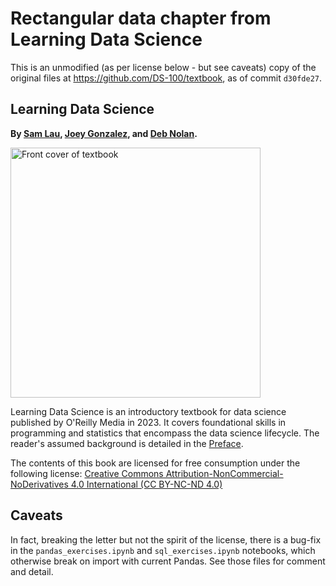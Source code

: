 # Rectangular data chapter from Learning Data Science

This is an unmodified (as per license below - but see caveats) copy of the
original files at <https://github.com/DS-100/textbook>, as of commit
`d30fde27`.

## Learning Data Science

**By [Sam Lau][sam], [Joey Gonzalez][joey], and [Deb Nolan][deb].**

<img alt="Front cover of textbook" src="content/book-cover.png" height="400px">

Learning Data Science is an introductory textbook for data science
published by O'Reilly Media in 2023. It covers foundational skills in
programming and statistics that encompass the data science lifecycle. The
reader's assumed background is detailed in the [Preface][preface].

The contents of this book are licensed for free consumption under the following license:
[Creative Commons Attribution-NonCommercial-NoDerivatives 4.0 International (CC BY-NC-ND 4.0)](https://creativecommons.org/licenses/by-nc-nd/4.0/)

[sam]: http://www.samlau.me/
[joey]: https://people.eecs.berkeley.edu/~jegonzal/
[deb]: https://www.stat.berkeley.edu/~nolan/
[preface]: /preface

## Caveats

In fact, breaking the letter but not the spirit of the license, there is
a bug-fix in the `pandas_exercises.ipynb` and `sql_exercises.ipynb`
notebooks, which otherwise break on import with current Pandas.  See those
files for comment and detail.
